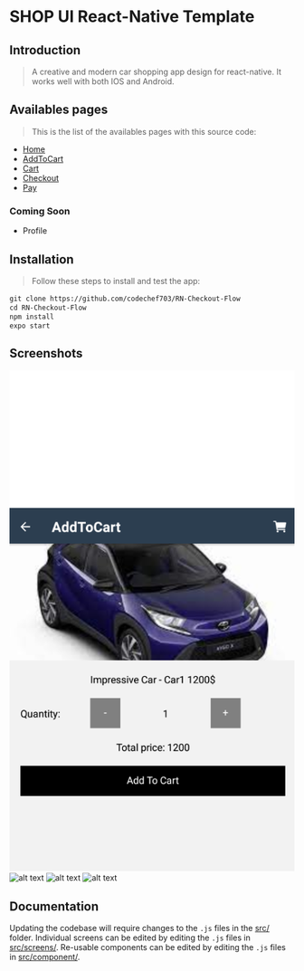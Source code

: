 # SHOP UI React-Native Template

## Introduction

> A creative and modern car shopping app design for react-native.
> It works well with both IOS and Android.

## Availables pages

> This is the list of the availables pages with this source code:

- [Home](./src/screens/HomeScreen.js)
- [AddToCart](./src/screens/AddToCartScreen.js)
- [Cart](./src/screens/CartScreen.js)
- [Checkout](./src/screens/CheckoutScreen.js)
- [Pay](./src/screens/PayScreen.js)

### Coming Soon

- Profile

## Installation

> Follow these steps to install and test the app:

```
git clone https://github.com/codechef703/RN-Checkout-Flow
cd RN-Checkout-Flow
npm install
expo start
```

## Screenshots

![alt text](https://github.com/codechef703/RN-Checkout-Flow/blob/main/screenshots/AddToCart.png?raw=true)
![alt text](https://github.com/codechef703/RN-Checkout-Flow/screenshots/Home.png)
![alt text](https://github.com/codechef703/RN-Checkout-Flow/screenshots/Home.png)
![alt text](https://github.com/codechef703/RN-Checkout-Flow/screenshots/Home.png)

## Documentation

Updating the codebase will require changes to the `.js` files in the [src/](./src/) folder. Individual screens can be edited by editing the `.js` files in [src/screens/](./src/screens/). Re-usable components can be edited by editing the `.js` files in [src/component/](./src/component/).
